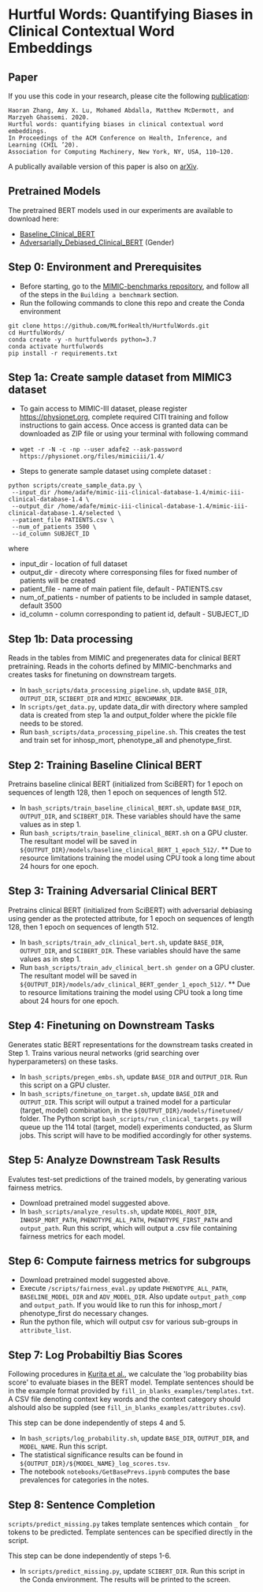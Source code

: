 # Hurtful Words: Quantifying Biases in Clinical Contextual Word Embeddings

## Paper
If you use this code in your research, please cite the following [publication](https://dl.acm.org/doi/abs/10.1145/3368555.3384448):

```
Haoran Zhang, Amy X. Lu, Mohamed Abdalla, Matthew McDermott, and Marzyeh Ghassemi. 2020.
Hurtful words: quantifying biases in clinical contextual word embeddings.
In Proceedings of the ACM Conference on Health, Inference, and Learning (CHIL ’20).
Association for Computing Machinery, New York, NY, USA, 110–120.
```

A publically available version of this paper is also on [arXiv](https://arxiv.org/abs/2003.11515).

## Pretrained Models
The pretrained BERT models used in our experiments are available to download here:
- [Baseline_Clinical_BERT](https://www.cs.toronto.edu/pub/haoran/hurtfulwords/baseline_clinical_BERT_1_epoch_512.tar.gz)
- [Adversarially_Debiased_Clinical_BERT](https://www.cs.toronto.edu/pub/haoran/hurtfulwords/adv_clinical_BERT_1_epoch_512.tar.gz) (Gender)


## Step 0: Environment and Prerequisites
- Before starting, go to the [MIMIC-benchmarks repository](https://github.com/YerevaNN/mimic3-benchmarks), and follow all of the steps in the `Building a benchmark` section.
- Run the following commands to clone this repo and create the Conda environment
```
git clone https://github.com/MLforHealth/HurtfulWords.git
cd HurtfulWords/
conda create -y -n hurtfulwords python=3.7
conda activate hurtfulwords
pip install -r requirements.txt
```

## Step 1a: Create sample dataset from MIMIC3 dataset
- To gain access to MIMIC-III dataset, please register https://physionet.org, complete required CITI training and follow instructions to gain access. Once access is granted data can be downloaded as ZIP file or using your terminal with following command
- ```
  wget -r -N -c -np --user adafe2 --ask-password https://physionet.org/files/mimiciii/1.4/
  ```
- Steps to generate sample dataset using complete dataset :
```
python scripts/create_sample_data.py \
 --input_dir /home/adafe/mimic-iii-clinical-database-1.4/mimic-iii-clinical-database-1.4 \
 --output_dir /home/adafe/mimic-iii-clinical-database-1.4/mimic-iii-clinical-database-1.4/selected \
 --patient_file PATIENTS.csv \
 --num_of_patients 3500 \
 --id_column SUBJECT_ID
```
where
- input_dir - location of full dataset
- output_dir - direcoty where corresponsing files for fixed number of patients will be created
- patient_file - name of main patient file, default - PATIENTS.csv
- num_of_patients - number of patients to be included in sample dataset, default 3500
- id_column - column corresponding to patient id, default - SUBJECT_ID

 

## Step 1b: Data processing
Reads in the tables from MIMIC and pregenerates data for clinical BERT pretraining. Reads in the cohorts defined by MIMIC-benchmarks and creates tasks for finetuning on downstream targets.
- In `bash_scripts/data_processing_pipeline.sh`, update `BASE_DIR`, `OUTPUT_DIR`, `SCIBERT_DIR` and `MIMIC_BENCHMARK_DIR`.
- In `scripts/get_data.py`, update data_dir with directory where sampled data is created from step 1a and output_folder where the pickle file needs to be stored.
- Run `bash_scripts/data_processing_pipeline.sh`. This creates the test and train set for inhosp_mort, phenotype_all and phenotype_first.

## Step 2: Training Baseline Clinical BERT
Pretrains baseline clinical BERT (initialized from SciBERT) for 1 epoch on sequences of length 128, then 1 epoch on sequences of length 512.
- In `bash_scripts/train_baseline_clinical_BERT.sh`, update `BASE_DIR`, `OUTPUT_DIR`, and `SCIBERT_DIR`. These variables should have the same values as in step 1.
- Run `bash_scripts/train_baseline_clinical_BERT.sh` on a GPU cluster. The resultant model will be saved in `${OUTPUT_DIR}/models/baseline_clinical_BERT_1_epoch_512/`.
** Due to resource limitations training the model using CPU took a long time about 24 hours for one epoch. 

## Step 3: Training Adversarial Clinical BERT
Pretrains clinical BERT (initialized from SciBERT) with adversarial debiasing using gender as the protected attribute, for 1 epoch on sequences of length 128, then 1 epoch on sequences of length 512. 
- In `bash_scripts/train_adv_clinical_bert.sh`, update `BASE_DIR`, `OUTPUT_DIR`, and `SCIBERT_DIR`. These variables should have the same values as in step 1.
- Run `bash_scripts/train_adv_clinical_bert.sh gender` on a GPU cluster. The resultant model will be saved in `${OUTPUT_DIR}/models/adv_clinical_BERT_gender_1_epoch_512/`.
** Due to resource limitations training the model using CPU took a long time about 24 hours for one epoch. 

## Step 4: Finetuning on Downstream Tasks
Generates static BERT representations for the downstream tasks created in Step 1. Trains various neural networks (grid searching over hyperparameters) on these tasks.
- In `bash_scripts/pregen_embs.sh`, update `BASE_DIR` and `OUTPUT_DIR`. Run this script on a GPU cluster. 
- In `bash_scripts/finetune_on_target.sh`, update `BASE_DIR` and `OUTPUT_DIR`. This script will output a trained model for a particular (target, model) combination, in the `${OUTPUT_DIR}/models/finetuned/` folder. The Python script `bash_scripts/run_clinical_targets.py` will queue up the 114 total (target, model) experiments conducted, as Slurm jobs. This script will have to be modified accordingly for other systems.

## Step 5: Analyze Downstream Task Results
Evalutes test-set predictions of the trained models, by generating various fairness metrics.
- Download pretrained model suggested above.
- In `bash_scripts/analyze_results.sh`, update `MODEL_ROOT_DIR`, `INHOSP_MORT_PATH`, `PHENOTYPE_ALL_PATH`, `PHENOTYPE_FIRST_PATH` and `output_path`. Run this script, which will output a .csv file containing fairness metrics for each model.

## Step 6: Compute fairness metrics for subgroups
- Download pretrained model suggested above.
- Execute `/scripts/fairness_eval.py` update `PHENOTYPE_ALL_PATH`, `BASELINE_MODEL_DIR` and `ADV_MODEL_DIR`. Also update `output_path_comp` and `output_path`. If you would like to run this for inhosp_mort / phenotype_first do necessary changes. 
- Run the python file, which will output csv for various sub-groups in `attribute_list`.

## Step 7: Log Probabiltiy Bias Scores
Following procedures in [Kurita et al.](http://arxiv.org/abs/1906.07337), we calculate the 'log probability bias score' to evaluate biases in the BERT model. Template sentences should be in the example format provided by `fill_in_blanks_examples/templates.txt`. A CSV file denoting context key words and the context category should alshould also be suppled (see `fill_in_blanks_examples/attributes.csv`). 

This step can be done independently of steps 4 and 5.
- In `bash_scripts/log_probability.sh`, update `BASE_DIR`, `OUTPUT_DIR`, and `MODEL_NAME`. Run this script.
- The statistical significance results can be found in `${OUTPUT_DIR}/${MODEL_NAME}_log_scores.tsv`.
- The notebook `notebooks/GetBasePrevs.ipynb` computes the base prevalences for categories in the notes.

## Step 8: Sentence Completion
`scripts/predict_missing.py` takes template sentences which contain `_` for tokens to be predicted. Template sentences can be specified directly in the script.

This step can be done independently of steps 1-6.
- In `scripts/predict_missing.py`, update `SCIBERT_DIR`. Run this script in the Conda environment. The results will be printed to the screen.
